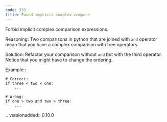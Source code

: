 ```yaml
---
code: 333
title: Found implicit complex compare
---
```



Forbid implicit complex comparison expressions.

Reasoning:
    Two comparisons in python that are joined with ``and`` operator
    mean that you have a complex comparison with tree operators.

Solution:
    Refactor your comparison without ``and`` but with the third operator.
    Notice that you might have to change the ordering.

Example::

    # Correct:
    if three < two < one:
        ...

    # Wrong:
    if one > two and two > three:
        ...

.. versionadded:: 0.10.0